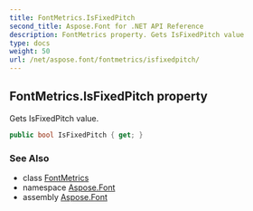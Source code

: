 ```yaml
---
title: FontMetrics.IsFixedPitch
second_title: Aspose.Font for .NET API Reference
description: FontMetrics property. Gets IsFixedPitch value
type: docs
weight: 50
url: /net/aspose.font/fontmetrics/isfixedpitch/
---
```

## FontMetrics.IsFixedPitch property

Gets IsFixedPitch value.

```csharp
public bool IsFixedPitch { get; }
```

### See Also

* class [FontMetrics](../)
* namespace [Aspose.Font](../../fontmetrics/)
* assembly [Aspose.Font](../../../)


